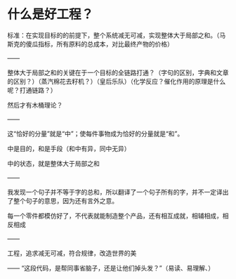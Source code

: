 # 什么是好工程？

标准：在实现目标的的前提下，整个系统减无可减，实现整体大于局部之和。（马斯克的傻瓜指标，所有原料的总成本，对比最终产物的价格）

——

整体大于局部之和的关键在于一个目标的全链路打通？（字句的区别，字典和文章的区别？）（蒸汽棉花去籽机？）（皇后乐队）（化学反应？催化作用的原理是什么呢？打通链路？）

然后才有木桶理论？

——

这“恰好的分量”就是“中”；使每件事物成为恰好的分量就是“和”。

中是目的，和是手段（和中有异，同中无异）

中的状态，就是整体大于局部之和

——

我发现一个句子并不等于字的总和，所以翻译了一个句子所有的字，并不一定译出了整个句子的意思，因为还有言外之意。

每一个零件都模仿好了，不代表就能制造整个产品，还有相互成就，相辅相成，相反相成

——

工程，追求减无可减，符合规律，改造世界的美

——
“这段代码，是帮同事省脑子，还是让他们掉头发？”（易读、易理解、）